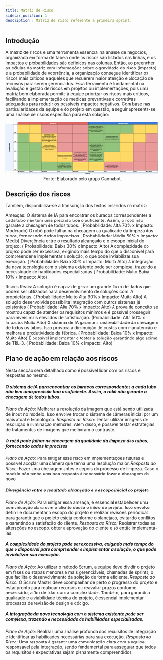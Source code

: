 ```yaml
---
title: Matriz de Risco
sidebar_position: 1
description : Matriz de risco referente a primeira sprint.
---
```


## Introdução

A matriz de riscos é uma ferramenta essencial na análise de negócios, organizada em forma de tabela onde os riscos são listados nas linhas, e os impactos e probabilidades são definidos nas colunas. Então, ao preencher as células da matriz com informações sobre a gravidade do risco (impacto) e a probabilidade de ocorrência, a organização consegue identificar os riscos mais críticos e aqueles que requerem maior atenção e alocação de recursos para serem gerenciados.
Essa ferramenta é fundamental na avaliação e gestão de riscos em projetos ou implementações, pois uma matriz bem elaborada permite à equipe priorizar os riscos mais críticos, facilitando a implementação de medidas preventivas e corretivas adequadas para reduzir os possíveis impactos negativos. Com base nas particularidades da equipe e do projeto em questão, a seguir apresenta-se uma análise de riscos específica para esta solução:


<div align="center"> 

![Matriz de risco](../../../../static/img/sprint1/matrizrisco.png)
Fonte: Elaborado pelo grupo Cannabot
</div>

## Descrição dos riscos

Também, disponibiliza-se a transcrição dos textos inseridos na matriz:

Ameaças:
O sistema de IA para encontrar os buracos correspondentes a cada tubo não tem uma precisão boa o suficiente. Assim, o robô não garante a checagem de todos tubos. ( Probabilidade: Alta 70% x Impacto: Moderado)
O robô pode falhar na checagem da qualidade da limpeza dos tubos, fornecendo dados imprecisos ( Probabilidade: Média 50% x Impacto: Médio)
Divergência entre o resultado alcançado e o escopo inicial do projeto. ( Probabilidade: Baixa 30% x Impacto: Alto)
A complexidade do projeto pode ser excessiva, exigindo mais tempo do que o disponível para compreender e implementar a solução, o que pode inviabilizar sua execução. ( Probabilidade: Baixa 30% x Impacto: Muito Alto)
A integração da nova tecnologia com o sistema existente pode ser complexa, trazendo a necessidade de habilidades especializadas.( Probabilidade: Muito Baixa 10% x Impacto: Alto)

Riscos Reais:
A solução é capaz de gerar um grande fluxo de dados que podem ser utilizados para desenvolvimento de soluções com IA proprietárias. ( Probabilidade: Muito Alta 90% x Impacto: Muito Alto)
A solução desenvolvida possibilita integração com outros sistemas já existentes ( Probabilidade: Alta 70% x Impacto: Alto)
A prova de conceito se mostrou capaz de atender os requisitos mínimos e é possível prosseguir para níveis mais elevados de sofisticação. (Probabilidade: Alta 50% x Impacto: Muito Alto) 
O sistema de IA garante a rastreabilidade da checagem de todos os tubos. Isso provoca a diminuição de custos com manutenção e melhora a produtividade da fábrica. ( Probabilidade: Baixa 10% x Impacto: Muito Alto)
É possível implementar e testar a solução garantindo algo acima de TRL-3. ( Probabilidade: Baixa 10% x Impacto: Alto)

## Plano de ação em relação aos riscos 

Nesta secção será detalhado como é possível lidar com os riscos e respostas ao mesmo.

##### O sistema de IA para encontrar os buracos correspondentes a cada tubo não tem uma precisão boa o suficiente. Assim, o robô não garante a checagem de todos tubos.

*Plano de Ação:*  Melhorar a resolução da imagem que está sendo utilizada de input no modelo. Isso envolve trocar o sistema de câmeras inicial por um mais atual e tecnológico.
*Resposta ao Risco:* Tentar utilizar imagens de resolução e iluminação melhores. Além disso, é possível testar estratégias de tratamentos de imagens que melhoram o contraste.

##### O robô pode falhar na checagem da qualidade da limpeza dos tubos, fornecendo dados imprecisos

*Plano de Ação:* Para mitigar esse risco em implementações futuras é possível acoplar uma câmera que tenha uma resolução maior.
*Resposta ao Risco:* Fazer uma checagem antes e depois do processo de limpeza. Caso o modelo não tenha uma boa resposta é necessário fazer a checagem de novo.

##### Divergência entre o resultado alcançado e o escopo inicial do projeto

*Plano de Ação:* Para mitigar essa ameaça, é essencial estabelecer uma comunicação clara com o cliente desde o início do projeto. Isso envolve definir e documentar o escopo do projeto e realizar revisões periódicas para garantir que o projeto esteja conforme o planejado, evitando conflitos e garantindo a satisfação do cliente.
*Resposta ao Risco:* Registrar todas as alterações no escopo, obter a aprovação do cliente e só então implementá-las.

##### A complexidade do projeto pode ser excessiva, exigindo mais tempo do que o disponível para compreender e implementar a solução, o que pode inviabilizar sua execução.

*Plano de Ação:* Ao utilizar o método Scrum, a equipe deve dividir o projeto em fases ou etapas menores e mais gerenciáveis, chamadas de sprints, o que facilita o desenvolvimento da solução de forma eficiente.
*Resposta ao Risco:* O Scrum Master deve acompanhar de perto o progresso do projeto e estar pronto para realocar recursos ou reavaliar prazos conforme necessário, a fim de lidar com a complexidade. Também, para garantir a qualidade e a viabilidade técnica do projeto, é essencial implementar processos de revisão de design e código.

##### A integração da nova tecnologia com o sistema existente pode ser complexa, trazendo a necessidade de habilidades especializadas.

*Plano de Ação:* Realizar uma análise profunda dos requisitos de integração e identificar as habilidades necessárias para sua execução.
*Resposta ao Risco:* Uma resposta é garantir uma comunicação clara com a equipe responsável pela integração, sendo fundamental para assegurar que todos os requisitos e expectativas sejam plenamente compreendidos.